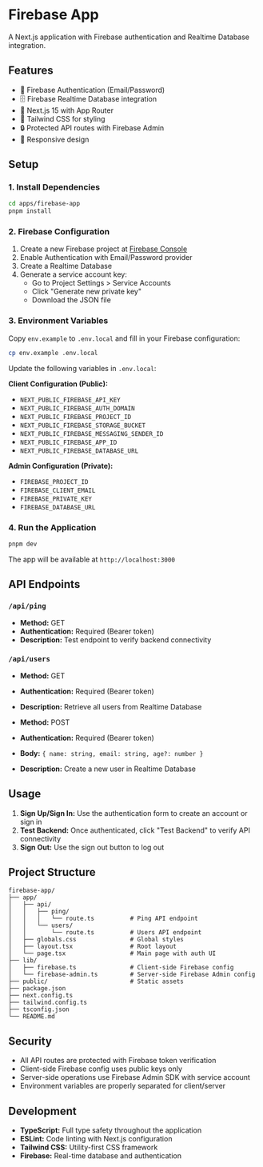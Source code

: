 # Firebase App

A Next.js application with Firebase authentication and Realtime Database integration.

## Features

- 🔐 Firebase Authentication (Email/Password)
- 🗄️ Firebase Realtime Database integration
- 🚀 Next.js 15 with App Router
- 🎨 Tailwind CSS for styling
- 🔒 Protected API routes with Firebase Admin
- 📱 Responsive design

## Setup

### 1. Install Dependencies

```bash
cd apps/firebase-app
pnpm install
```

### 2. Firebase Configuration

1. Create a new Firebase project at [Firebase Console](https://console.firebase.google.com/)
2. Enable Authentication with Email/Password provider
3. Create a Realtime Database
4. Generate a service account key:
    - Go to Project Settings > Service Accounts
    - Click "Generate new private key"
    - Download the JSON file

### 3. Environment Variables

Copy `env.example` to `.env.local` and fill in your Firebase configuration:

```bash
cp env.example .env.local
```

Update the following variables in `.env.local`:

**Client Configuration (Public):**

- `NEXT_PUBLIC_FIREBASE_API_KEY`
- `NEXT_PUBLIC_FIREBASE_AUTH_DOMAIN`
- `NEXT_PUBLIC_FIREBASE_PROJECT_ID`
- `NEXT_PUBLIC_FIREBASE_STORAGE_BUCKET`
- `NEXT_PUBLIC_FIREBASE_MESSAGING_SENDER_ID`
- `NEXT_PUBLIC_FIREBASE_APP_ID`
- `NEXT_PUBLIC_FIREBASE_DATABASE_URL`

**Admin Configuration (Private):**

- `FIREBASE_PROJECT_ID`
- `FIREBASE_CLIENT_EMAIL`
- `FIREBASE_PRIVATE_KEY`
- `FIREBASE_DATABASE_URL`

### 4. Run the Application

```bash
pnpm dev
```

The app will be available at `http://localhost:3000`

## API Endpoints

### `/api/ping`

- **Method:** GET
- **Authentication:** Required (Bearer token)
- **Description:** Test endpoint to verify backend connectivity

### `/api/users`

- **Method:** GET
- **Authentication:** Required (Bearer token)
- **Description:** Retrieve all users from Realtime Database

- **Method:** POST
- **Authentication:** Required (Bearer token)
- **Body:** `{ name: string, email: string, age?: number }`
- **Description:** Create a new user in Realtime Database

## Usage

1. **Sign Up/Sign In:** Use the authentication form to create an account or sign in
2. **Test Backend:** Once authenticated, click "Test Backend" to verify API connectivity
3. **Sign Out:** Use the sign out button to log out

## Project Structure

```
firebase-app/
├── app/
│   ├── api/
│   │   ├── ping/
│   │   │   └── route.ts          # Ping API endpoint
│   │   └── users/
│   │       └── route.ts          # Users API endpoint
│   ├── globals.css               # Global styles
│   ├── layout.tsx                # Root layout
│   └── page.tsx                  # Main page with auth UI
├── lib/
│   ├── firebase.ts               # Client-side Firebase config
│   └── firebase-admin.ts         # Server-side Firebase Admin config
├── public/                       # Static assets
├── package.json
├── next.config.ts
├── tailwind.config.ts
├── tsconfig.json
└── README.md
```

## Security

- All API routes are protected with Firebase token verification
- Client-side Firebase config uses public keys only
- Server-side operations use Firebase Admin SDK with service account
- Environment variables are properly separated for client/server

## Development

- **TypeScript:** Full type safety throughout the application
- **ESLint:** Code linting with Next.js configuration
- **Tailwind CSS:** Utility-first CSS framework
- **Firebase:** Real-time database and authentication
